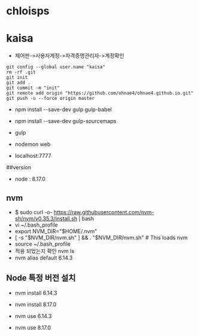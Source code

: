 # chloisps

# kaisa

- 제어판->사용자계정->자격증명관리자->계정확인

```
git config --global user.name "kaisa"
rm -rf .git
git init
git add .
git commit -m "init"
git remote add origin "https://github.com/ohnae4/ohnae4.github.io.git"
git push -u --force origin master
```

- npm install --save-dev gulp gulp-babel
- npm install --save-dev gulp-sourcemaps

- gulp
- nodemon web
- localhost:7777

##version
- node : 8.17.0


## nvm
- $ sudo curl -o- https://raw.githubusercontent.com/nvm-sh/nvm/v0.35.3/install.sh | bash
- vi ~/.bash_profile
- export NVM_DIR="$HOME/.nvm"
- [ -s "$NVM_DIR/nvm.sh" ] && . "$NVM_DIR/nvm.sh" # This loads nvm
- source ~/.bash_profile    
- 적용 되었는지 확인 nvm ls
- nvm alias default 6.14.3

## Node 특정 버전 설치
- nvm install 6.14.3
- nvm install 8.17.0

- nvm use 6.14.3
- nvm use 8.17.0
